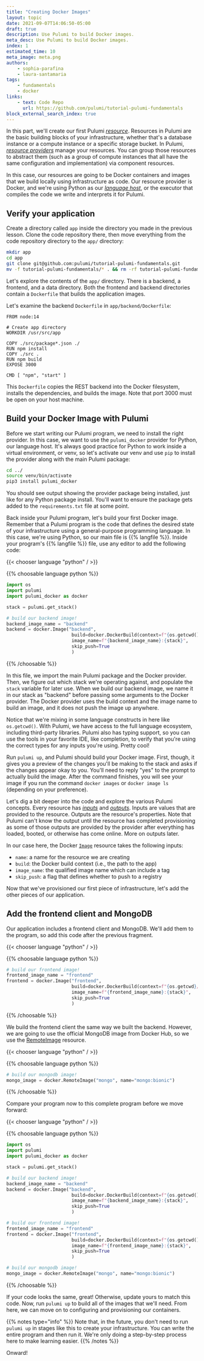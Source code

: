 ```yaml
---
title: "Creating Docker Images"
layout: topic
date: 2021-09-07T14:06:50-05:00
draft: true
description: Use Pulumi to build Docker images.
meta_desc: Use Pulumi to build Docker images.
index: 1
estimated_time: 10
meta_image: meta.png
authors:
    - sophia-parafina
    - laura-santamaria
tags:
    - fundamentals
    - docker
links:
    - text: Code Repo
      url: https://github.com/pulumi/tutorial-pulumi-fundamentals
block_external_search_index: true
---
```


In this part, we'll create our first Pulumi
[_resource_](https://www.pulumi.com/docs/reference/glossary/#resources).
Resources in Pulumi are the basic building blocks of your infrastructure,
whether that's a database instance or a compute instance or a specific storage
bucket. In Pulumi, [_resource
providers_](https://www.pulumi.com/docs/reference/glossary/#resource-provider)
manage your resources. You can group those resources to abstract them (such as a
group of compute instances that all have the same configuration and
implementation) via component resources.

In this case, our resources are going to be Docker containers and images that we
build locally using infrastructure as code. Our resource provider is Docker, and
we're using Python as our [_language
host_](https://www.pulumi.com/docs/reference/glossary/#language-host), or the
executor that compiles the code we write and interprets it for Pulumi.

## Verify your application

Create a directory called `app` inside the directory you made in the previous
lesson. Clone the code repository there, then move everything from the code
repository directory to the `app/` directory:

```bash
mkdir app
cd app
git clone git@github.com:pulumi/tutorial-pulumi-fundamentals.git
mv -f tutorial-pulumi-fundamentals/* . && rm -rf tutorial-pulumi-fundamentals/ 
```

Let's explore the contents of the `app/` directory. There is a backend, a
frontend, and a data directory. Both the frontend and backend directories
contain a `Dockerfile` that builds the application images.

Let's examine the backend `Dockerfile` in `app/backend/Dockerfile`:

```docker
FROM node:14

# Create app directory
WORKDIR /usr/src/app

COPY ./src/package*.json ./
RUN npm install
COPY ./src .
RUN npm build
EXPOSE 3000

CMD [ "npm", "start" ]
```

This `Dockerfile` copies the REST backend into the Docker filesystem, installs
the dependencies, and builds the image. Note that port 3000 must be open on your
host machine.

## Build your Docker Image with Pulumi

Before we start writing our Pulumi program, we need to install the right
provider. In this case, we want to use the `pulumi_docker` provider for Python,
our language host. It's always good practice for Python to work inside a virtual
environment, or venv, so let's activate our venv and use `pip` to install the
provider along with the main Pulumi package:

```bash
cd ../
source venv/bin/activate
pip3 install pulumi_docker
```

You should see output showing the provider package being installed, just like
for any Python package install. You'll want to ensure the package gets added to
the `requirements.txt` file at some point.

Back inside your Pulumi program, let's build your first Docker image. Remember
that a Pulumi program is the code that defines the desired state of your
infrastructure using a general-purpose programming language. In this case, we're
using Python, so our main file is {{% langfile %}}. Inside your program's
{{% langfile %}} file, use any editor to add the following code:

{{< chooser language "python" / >}}

{{% choosable language python %}}

```python
import os
import pulumi
import pulumi_docker as docker

stack = pulumi.get_stack()

# build our backend image!
backend_image_name = "backend"
backend = docker.Image("backend",
                        build=docker.DockerBuild(context=f"{os.getcwd()}/app/backend"),
                        image_name=f"{backend_image_name}:{stack}",
                        skip_push=True
                        )
```
{{% /choosable %}}

In this file, we import the main Pulumi package and the Docker provider. Then,
we figure out which stack we're operating against, and populate the `stack`
variable for later use. When we build our backend image, we name it in our stack
as "backend" before passing some arguments to the Docker provider. The Docker
provider uses the build context and the image name to build an image, and it
does not push the image up anywhere.

Notice that we're mixing in some language constructs in here like `os.getcwd()`.
With Pulumi, we have access to the full language ecosystem, including
third-party libraries. Pulumi also has typing support, so you can use the tools
in your favorite IDE, like completion, to verify that you're using the correct
types for any inputs you're using. Pretty cool!

Run `pulumi up`, and Pulumi should build your Docker image. First, though, it
gives you a preview of the changes you'll be making to the stack and asks if the
changes appear okay to you. You'll need to reply "yes" to the prompt to actually
build the image. After the command finishes, you will see your image if you run
the command `docker images` or `docker image ls` (depending on your preference).

Let's dig a bit deeper into the code and explore the various Pulumi concepts. 
Every resource has
[_inputs_](https://www.pulumi.com/docs/intro/concepts/inputs-outputs/) and
[_outputs_](https://www.pulumi.com/docs/reference/glossary/#outputs). Inputs are
values that are provided to the resource. Outputs are the resource's properties.
Note that Pulumi can't know the output until the resource has completed
provisioning as some of those outputs are provided by the provider after
everything has loaded, booted, or otherwise has come online. More on outputs
later.

In our case here, the Docker
[`Image`](https://www.pulumi.com/docs/reference/pkg/docker/image/) resource
takes the following inputs:

- `name`: a name for the resource we are creating
- `build`: the Docker build context (i.e., the path to the app)
- `image_name`: the qualified image name which can include a tag
- `skip_push`: a flag that defines whether to push to a registry

Now that we've provisioned our first piece of infrastructure, let's add the
other pieces of our application.

## Add the frontend client and MongoDB

Our application includes a frontend client and MongoDB. We'll add them to the
program, so add this code after the previous fragment.

{{< chooser language "python" / >}}

{{% choosable language python %}}

```python
# build our frontend image!
frontend_image_name = "frontend"
frontend = docker.Image("frontend",
                        build=docker.DockerBuild(context=f"{os.getcwd}/app/frontend"),
                        image_name=f"{frontend_image_name}:{stack}",
                        skip_push=True
                        )
```

{{% /choosable %}}

We build the frontend client the same way we built the backend. However, we are
going to use the official MongoDB image from Docker Hub, so we use the
[RemoteImage](https://www.pulumi.com/docs/reference/pkg/docker/remoteimage/)
resource.

{{< chooser language "python" / >}}

{{% choosable language python %}}

```python
# build our mongodb image!
mongo_image = docker.RemoteImage("mongo", name="mongo:bionic")
```

{{% /choosable %}}

Compare your program now to this complete program before we move forward:

{{< chooser language "python" / >}}

{{% choosable language python %}}

```python
import os
import pulumi
import pulumi_docker as docker

stack = pulumi.get_stack()

# build our backend image!
backend_image_name = "backend"
backend = docker.Image("backend",
                        build=docker.DockerBuild(context=f"{os.getcwd()}/app/backend"),
                        image_name=f"{backend_image_name}:{stack}",
                        skip_push=True
                        )

# build our frontend image!
frontend_image_name = "frontend"
frontend = docker.Image("frontend",
                        build=docker.DockerBuild(context=f"{os.getcwd()}/app/frontend"),
                        image_name=f"{frontend_image_name}:{stack}",
                        skip_push=True
                        )

# build our mongodb image!
mongo_image = docker.RemoteImage("mongo", name="mongo:bionic")
```

{{% /choosable %}}

If your code looks the same, great! Otherwise, update yours to match this code.
Now, run `pulumi up` to build all of the images that we'll need. From here, we
can move on to configuring and provisioning our containers.

{{% notes type="info" %}}
Note that, in the future, you don't need to run `pulumi up` in stages like this
to create your infrastructure. You can write the entire program and then run it.
We're only doing a step-by-step process here to make learning easier.
{{% /notes %}}

Onward!
